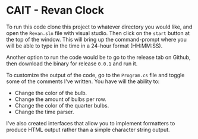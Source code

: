 # CAIT - Revan Clock

To run this code clone this project to whatever directory you would like, and open the `Revan.sln` file with visual studio.
Then click on the `start` button at the top of the window. This will bring up the command-prompt where you will be able to type in the time in a 24-hour format (HH:MM:SS).

Another option to run the code would be to go to the release tab on Github, then download the binary for release `0.0.1` and run it.

To customize the output of the code, go to the `Program.cs` file and toggle some of the comments I've written. You have will the ability to:
- Change the color of the bulb.
- Change the amount of bulbs per row.
- Change the color of the quarter bulbs.
- Change the time parser.

I've also created interfaces that allow you to implement formatters to produce HTML output rather than a simple character string output.
